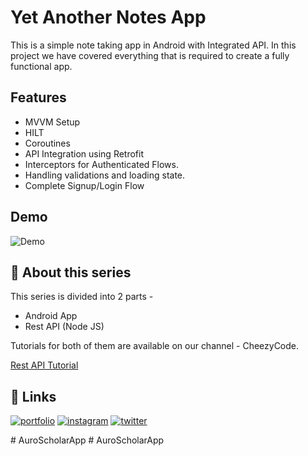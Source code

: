 
# Yet Another Notes App

This is a simple note taking app in Android with Integrated API. In this project we have covered everything that is required to create a fully functional app.



## Features

- MVVM Setup
- HILT
- Coroutines
- API Integration using Retrofit
- Interceptors for Authenticated Flows.
- Handling validations and loading state.
- Complete Signup/Login Flow 


## Demo

![Demo](https://yt3.ggpht.com/SGWJWplTHs6omu72a_scFQDndpAfgwdj4Pct6Fs8BGO7gU9yyTMV2H4H0epk7OgnTxwFmsIFEP9D3Q=s640-c-fcrop64=1,00000000ffffffff-nd-v1-rwa)


## 🚀 About this series
This series is divided into 2 parts - 

  - Android App
  - Rest API (Node JS)

Tutorials for both of them are available on our channel - CheezyCode.

<a href="https://www.youtube.com/watch?v=XB247JIDmUI&list=PLRKyZvuMYSIMjYhIwc6vP2eVb9JI6Phsv" target="blank">Rest API Tutorial</a>



## 🔗 Links
[![portfolio](https://img.shields.io/badge/youtube-ff0000?style=for-the-badge&logo=youtube&logoColor=white)](https://www.youtube.com/c/CheezyCode/)
[![instagram](https://img.shields.io/badge/instagram-0A66C2?style=for-the-badge&logo=instagram&logoColor=white)](https://www.instagram.com/cheezycode)
[![twitter](https://img.shields.io/badge/twitter-1DA1F2?style=for-the-badge&logo=twitter&logoColor=white)](https://twitter.com/cheezycode)

#   A u r o S c h o l a r A p p  
 #   A u r o S c h o l a r A p p  
 